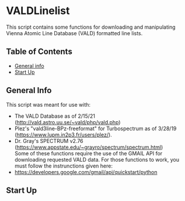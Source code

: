 # VALDLinelist
This script contains some functions for downloading and manipulating Vienna Atomic Line Database (VALD) formatted line lists.

## Table of Contents
* [General info](#general-info)
* [Start Up](#start-up)

## General Info
This script was meant for use with:
* The VALD Database as of 2/15/21 (http://vald.astro.uu.se/~vald/php/vald.php)
* Plez's "vald3line-BPz-freeformat" for Turbospectrum as of 3/28/19 (https://www.lupm.in2p3.fr/users/plez/).
* Dr. Gray's SPECTRUM v2.76 (https://www.appstate.edu/~grayro/spectrum/spectrum.html)  
Some of these functions require the use of the GMAIL API for downloading requested VALD data. For those functions to work, you must follow the instrunctions given here:
* https://developers.google.com/gmail/api/quickstart/python

## Start Up

